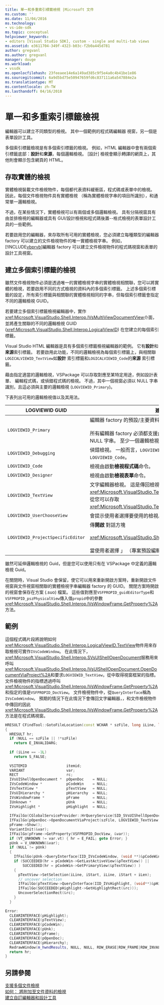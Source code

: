 ```yaml
---
title: 單一和多重索引標籤檢視 |Microsoft 文件
ms.custom: ''
ms.date: 11/04/2016
ms.technology:
- vs-ide-sdk
ms.topic: conceptual
helpviewer_keywords:
- editors [Visual Studio SDK], custom - single and multi-tab views
ms.assetid: e3611704-349f-4323-b03c-f2b0a445d781
author: gregvanl
ms.author: gregvanl
manager: douge
ms.workload:
- vssdk
ms.openlocfilehash: 23feeaee14e6a149ad385c9f5e4a0c4b41be1e86
ms.sourcegitcommit: 6a9d5bd75e50947659fd6c837111a6a547884e2a
ms.translationtype: MT
ms.contentlocale: zh-TW
ms.lasthandoff: 04/16/2018
---
```

# <a name="single-and-multi-tab-views"></a>單一和多重索引標籤檢視
編輯器可以建立不同類型的檢視。 其中一個範例的程式碼編輯器 視窗，另一個是表單設計工具。  
  
 多個索引標籤檢視是有多個索引標籤的檢視。 例如，HTML 編輯器中會有兩個索引標籤底部：**設計**和**來源**，每個邏輯檢視。 [設計] 檢視會顯示轉譯的網頁上，其他則會顯示包含網頁的 HTML。  
  
## <a name="accessing-physical-views"></a>存取實體的檢視  
 實體檢視裝載文件檢視物件，每個都代表資料緩衝區，程式碼或表單中的檢視。 因此，每個文件檢視物件具有實體檢視 （稱為實體檢視字串的項目所識別），和通常單一邏輯檢視。  
  
 不過，在某些情況下，實體檢視可以有兩個或多個邏輯檢視。 具有分隔視窗具有由並排檢視的編輯器或具有 GUI/設計檢視和程式碼後置--格式檢視的表單設計工具的一些範例。  
  
 若要啟用您的編輯器，來存取所有可用的實體檢視，您必須建立每種類型的編輯器 factory 可以建立的文件檢視物件的唯一實體檢視字串。 例如，[!INCLUDE[vbprvb](../code-quality/includes/vbprvb_md.md)]編輯器 factory 可以建立文件檢視物件的程式碼視窗和表單的設計工具視窗。  
  
## <a name="creating-multi-tabbed-views"></a>建立多個索引標籤的檢視  
 雖然文件檢視物件必須是透過唯一的實體檢視字串的實體檢視相關聯，您可以將實體的檢視，若要啟用不同的方式檢視的資料內的多個索引標籤。 上述多個索引標籤的設定，所有索引標籤與相關聯的實體檢視相同的字串，但每個索引標籤會指定不同的邏輯檢視 GUID。  
  
 若要建立多個索引標籤檢視編輯器中，實作<xref:Microsoft.VisualStudio.Shell.Interop.IVsMultiViewDocumentView>介面，並將產生關聯的不同的邏輯檢視 GUID (<xref:Microsoft.VisualStudio.Shell.Interop.LogicalViewID>) 在您建立的每個索引標籤。  
  
 Visual Studio HTML 編輯器是具有多個索引標籤檢視編輯器的範例。 它有**設計**和**來源**索引標籤。 若要啟用此功能，不同的邏輯檢視為每個索引標籤上，與相關聯`LOGICALVIEWID_TextView`如**設計** 索引標籤和`LOGICALVIEWID_Code`的**來源** 索引標籤。  
  
 藉由指定適當的邏輯檢視，VSPackage 可以存取對應至某特定用途，例如設計表單、 編輯程式碼，或偵錯程式碼的檢視。 不過，其中一個視窗必須以 NULL 字串識別，且這必須與主要的邏輯檢視 (`LOGVIEWID_Primary`)。  
  
 下表列出可用的邏輯檢視值以及其用法。  
  
|LOGVIEWID GUID|建議的使用|  
|--------------------|---------------------|  
|`LOGVIEWID_Primary`|編輯器 factory 的預設/主要資料庫檢視。<br /><br /> 所有編輯器 factory 必須都支援此值。 此檢視必須使用其實體檢視字串 NULL 字串。 至少一個邏輯檢視，必須設定為這個值。|  
|`LOGVIEWID_Debugging`|偵錯檢視。 一般而言，`LOGVIEWID_Debugging`對應至相同的檢視為`LOGVIEWID_Code`。|  
|`LOGVIEWID_Code`|檢視由啟動**檢視程式碼**命令。|  
|`LOGVIEWID_Designer`|檢視由啟動**檢視表單**命令。|  
|`LOGVIEWID_TextView`|文字編輯器檢視。 這是傳回檢視<xref:Microsoft.VisualStudio.TextManager.Interop.IVsCodeWindow>，從您可以存取<xref:Microsoft.VisualStudio.TextManager.Interop.IVsTextView>。|  
|`LOGVIEWID_UserChooseView`|會提示使用者選擇要使用的檢視。|  
|`LOGVIEWID_ProjectSpecificEditor`|傳**開啟** 對話方塊<br /><br /> <xref:Microsoft.VisualStudio.Shell.Interop.IVsProject.OpenItem%2A><br /><br /> 當使用者選擇 」 （專案預設編輯器） 」 項目。|  
  
 雖然可延伸邏輯檢視的 Guid，但是您可以使用只有在 VSPackage 中定義的邏輯檢視 Guid。  
  
 在關閉時，Visual Studio 會保留，使它可以用來重新開啟方案時，重新開啟文件視窗與文件視窗相關聯的實體檢視字串編輯器 factory 的 GUID。 關閉方案時開啟的視窗會保存在方案 (.suo) 檔案。 這些值對應至`VSFPROPID_guidEditorType`和`VSFPROPID_pszPhysicalView`傳入值`propid`中的參數<xref:Microsoft.VisualStudio.Shell.Interop.IVsWindowFrame.GetProperty%2A>方法。  
  
## <a name="example"></a>範例  
 這個程式碼片段將說明如何<xref:Microsoft.VisualStudio.Shell.Interop.LogicalViewID.TextView>物件用來存取檢視可實作`IVsCodeWindow`。 在此情況下，<xref:Microsoft.VisualStudio.Shell.Interop.SVsUIShellOpenDocument>服務用來呼叫<xref:Microsoft.VisualStudio.Shell.Interop.IVsUIShellOpenDocument.OpenDocumentViaProject%2A>和要求`LOGVIEWID_TextView`，從中取得視窗框架的指標。 文件檢視物件的指標透過呼叫<xref:Microsoft.VisualStudio.Shell.Interop.IVsWindowFrame.GetProperty%2A>和指定的值是`VSFPROPID_DocView`。 文件檢視物件中，從`QueryInterface`稱為`IVsCodeWindow`。 預期的情況下在此情況下會傳回文字編輯器，，和文件檢視物件中傳回的因此<xref:Microsoft.VisualStudio.Shell.Interop.IVsWindowFrame.GetProperty%2A>方法是在程式碼視窗。  
  
```cpp  
HRESULT CFindTool::GotoFileLocation(const WCHAR * szFile, long iLine, long iStart, long iLen)  
{  
  HRESULT hr;  
  if (NULL == szFile || !*szFile)  
    return E_INVALIDARG;  
  
  if (iLine == -1L)  
    return S_FALSE;  
  
  VSITEMID                  itemid;  
  VARIANT                   var;  
  RECT                      rc;  
  IVsUIShellOpenDocument *  pOpenDoc    = NULL;  
  IVsCodeWindow *           pCodeWin    = NULL;  
  IVsTextView *             pTextView   = NULL;  
  IVsUIHierarchy *          pHierarchy  = NULL;  
  IVsWindowFrame *          pFrame      = NULL;  
  IUnknown *                pUnk        = NULL;  
  IVsHighlight *            pHighlight  = NULL;  
  
  IfFailGo(CGlobalServiceProvider::HrQueryService(SID_SVsUIShellOpenDocument, IID_IVsUIShellOpenDocument, (void **)&pOpenDoc));  
  IfFailGo(pOpenDoc->OpenDocumentViaProject(szFile, LOGVIEWID_TextView, NULL, &pHierarchy, &itemid, &pFrame));  
  pFrame->Show();  
  VariantInit(&var);  
  IfFailGo(pFrame->GetProperty(VSFPROPID_DocView, &var));  
  if (VT_UNKNOWN != var.vt) { hr = E_FAIL; goto Error; }  
  pUnk = V_UNKNOWN(&var);  
  if (NULL != pUnk)  
  {  
    IfFailGo(pUnk->QueryInterface(IID_IVsCodeWindow, (void **)&pCodeWin));  
    if (SUCCEEDED(hr = pCodeWin->GetLastActiveView(&pTextView)) ||  
        SUCCEEDED(hr = pCodeWin->GetPrimaryView(&pTextView)) )  
    {  
      pTextView->SetSelection(iLine, iStart, iLine, iStart + iLen);  
      // uncover selection  
      IfFailGo(pTextView->QueryInterface(IID_IVsHighlight, (void**)&pHighlight));  
      IfFailGo(SUCCEEDED(pHighlight->GetHighlightRect(&rc)));  
      UncoverSelectionRect(&rc);  
    }  
  }  
  
Error:  
  CLEARINTERFACE(pHighlight);  
  CLEARINTERFACE(pTextView);  
  CLEARINTERFACE(pCodeWin);  
  CLEARINTERFACE(pUnk);  
  CLEARINTERFACE(pFrame);  
  CLEARINTERFACE(pOpenDoc);  
  CLEARINTERFACE(pHierarchy);  
  RedrawWindow(m_hwndResults, NULL, NULL, RDW_ERASE|RDW_FRAME|RDW_INVALIDATE|RDW_ALLCHILDREN);  
  return hr;  
}  
```  
  
## <a name="see-also"></a>另請參閱  
 [支援多個文件檢視](../extensibility/supporting-multiple-document-views.md)   
 [如何： 將附加至文件資料的檢視](../extensibility/how-to-attach-views-to-document-data.md)   
 [建立自訂編輯器和設計工具](../extensibility/creating-custom-editors-and-designers.md)